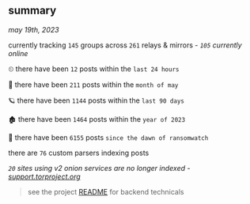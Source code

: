 
## summary
_may 19th, 2023_

currently tracking `145` groups across `261` relays & mirrors - _`105` currently online_

⏲ there have been `12` posts within the `last 24 hours`

🦈 there have been `211` posts within the `month of may`

🪐 there have been `1144` posts within the `last 90 days`

🏚 there have been `1464` posts within the `year of 2023`

🦕 there have been `6155` posts `since the dawn of ransomwatch`

there are `76` custom parsers indexing posts

_`20` sites using v2 onion services are no longer indexed - [support.torproject.org](https://support.torproject.org/onionservices/v2-deprecation/)_

> see the project [README](https://github.com/joshhighet/ransomwatch#ransomwatch--) for backend technicals
